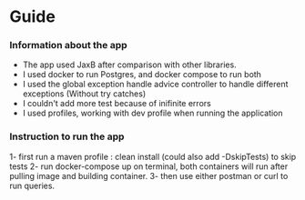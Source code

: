 # Guide

### Information about the app

- The app used JaxB after comparison with other libraries.
- I used docker to run Postgres, and docker compose to run both
- I used the global exception handle advice controller to handle different exceptions (Without try catches)
- I couldn't add more test because of inifinite errors
- I used profiles, working with dev profile when running the application

### Instruction to run the app

1-  first run a maven profile : clean install (could also add -DskipTests) to skip tests
2- run docker-compose up on terminal, both containers will run after pulling image and building container.
3- then use either postman or curl to run queries.